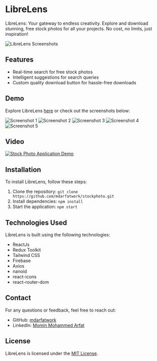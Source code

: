 # LibreLens

LibreLens: Your gateway to endless creativity. Explore and download stunning, free stock photos for all your projects. No cost, no limits, just inspiration!

![LibreLens Screenshots](https://i.ibb.co/F4zLHJr/image.png)

## Features

- Real-time search for free stock photos
- Intelligent suggestions for search queries
- Custom quality download button for hassle-free downloads

## Demo

Explore LibreLens [here](https://arfatstockphoto.web.app/) or check out the screenshots below:

![Screenshot 1](https://i.ibb.co/F4zLHJr/image.png)
![Screenshot 2](https://i.ibb.co/bXDcmHY/image.png)
![Screenshot 3](https://i.ibb.co/2Mk2JVw/image.png)
![Screenshot 4](https://i.ibb.co/8PFVDsj/image.png)
![Screenshot 5](https://i.ibb.co/drgzJr9/image.png)

## Video

[![Stock Photo Application Demo](https://img.youtube.com/vi/dQw4w9WgXcQ/maxresdefault.jpg)](https://github.com/mdarfatwork/stockphoto/blob/main/asset/Stock%20Photo%20Application.mp4)

## Installation

To install LibreLens, follow these steps:

1. Clone the repository: `git clone https://github.com/mdarfatwork/stockphoto.git`
2. Install dependencies: `npm install`
3. Start the application: `npm start`

## Technologies Used

LibreLens is built using the following technologies:

- ReactJs
- Redux Toolkit
- Tailwind CSS
- Firebase
- Axios
- nanoid
- react-icons
- react-router-dom


## Contact

For any questions or feedback, feel free to reach out:

- GitHub: [mdarfatwork](https://github.com/mdarfatwork)
- LinkedIn: [Momin Mohammed Arfat](https://www.linkedin.com/in/momin-mohammed-arfat/)

## License

LibreLens is licensed under the [MIT License](LICENSE).

